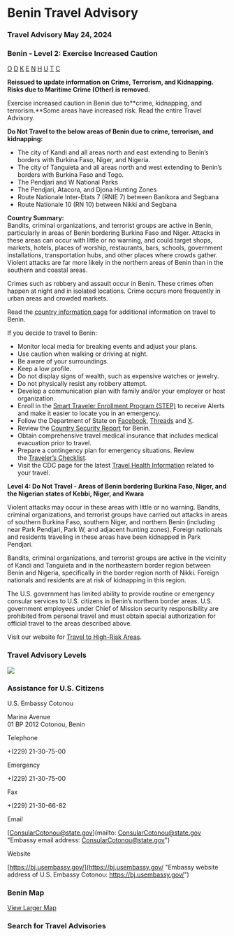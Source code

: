 # Benin Travel Advisory

### Travel Advisory May 24, 2024

### Benin - Level 2: Exercise Increased Caution

[O](javascript:void(0); "Tool Tip: Other")
[D](javascript:void(0); "Tool Tip: Wrongful Detention")
[K](javascript:void(0); "Tool Tip: Kidnap and Hostage")
[E](javascript:void(0); "Tool Tip: Event")
[N](javascript:void(0); "Tool Tip: Disaster")
[H](javascript:void(0); "Tool Tip: Health")
[U](javascript:void(0); "Tool Tip: Civil Unrest")
[T](javascript:void(0); "Tool Tip: Terrorism")
[C](javascript:void(0); "Tool Tip: Crimes")

**Reissued to update information on Crime, Terrorism, and Kidnapping. Risks due to Maritime Crime (Other) is removed.**

Exercise increased caution in Benin due to**crime, kidnapping, and  terrorism.**Some areas have increased risk. Read the entire Travel Advisory.

**Do Not Travel to the below areas of Benin due to crime, terrorism, and kidnapping:**

* The city of Kandi and all areas north and east extending to Benin’s borders with Burkina Faso, Niger, and Nigeria.
* The city of Tanguieta and all areas north and west extending to Benin’s borders with Burkina Faso and Togo.
* The Pendjari and W National Parks
* The Pendjari, Atacora, and Djona Hunting Zones
* Route Nationale Inter-Etats 7 (RNIE 7) between Banikora and Segbana
* Route Nationale 10 (RN 10) between Nikki and Segbana

**Country Summary:**   
Bandits, criminal organizations, and terrorist groups are active in Benin, particularly in areas of Benin bordering Burkina Faso and Niger. Attacks in these areas can occur with little or no warning, and could target shops, markets, hotels, places of worship, restaurants, bars, schools, government installations, transportation hubs, and other places where crowds gather.  Violent attacks are far more likely in the northern areas of Benin than in the southern and coastal areas.

Crimes such as robbery and assault occur in Benin. These crimes often happen at night and in isolated locations. Crime occurs more frequently in urban areas and crowded markets.

Read the [country information page](https://travel.state.gov/content/travel/en/international-travel/International-Travel-Country-Information-Pages/Benin.html) for additional information on travel to Benin.

If you decide to travel to Benin:

* Monitor local media for breaking events and adjust your plans.
* Use caution when walking or driving at night.
* Be aware of your surroundings.
* Keep a low profile.
* Do not display signs of wealth, such as expensive watches or jewelry.
* Do not physically resist any robbery attempt.
* Develop a communication plan with family and/or your employer or host organization.
* Enroll in the [Smart Traveler Enrollment Program (STEP)](http://step.state.gov/) to receive Alerts and make it easier to locate you in an emergency.
* Follow the Department of State on [Facebook](https://www.facebook.com/travelgov/), [Threads](https://www.threads.net/@statedept) and [X](https://twitter.com/TravelGov).
* Review the [Country Security Report](https://www.osac.gov/Content/Browse/Report?subContentTypes=Country%20Security%20Report) for Benin.
* Obtain comprehensive travel medical insurance that includes medical evacuation prior to travel.
* Prepare a contingency plan for emergency situations. Review the [Traveler’s Checklist](https://travel.state.gov/content/passports/en/go/checklist.html).
* Visit the CDC page for the latest [Travel Health Information](https://wwwnc.cdc.gov/travel/destinations/list) related to your travel.

**Level 4: Do Not Travel - Areas of Benin bordering Burkina Faso, Niger, and the Nigerian states of Kebbi, Niger, and Kwara**

Violent attacks may occur in these areas with little or no warning. Bandits, criminal organizations, and terrorist groups have carried out attacks in areas of southern Burkina Faso, southern Niger, and northern Benin (including near Park Pendjari, Park W, and adjacent hunting zones). Foreign nationals and residents traveling in these areas have been kidnapped in Park Pendjari.

Bandits, criminal organizations, and terrorist groups are active in the vicinity of Kandi and Tanguieta and in the northeastern border region between Benin and Nigeria, specifically in the border region north of Nikki. Foreign nationals and residents are at risk of kidnapping in this region.

The U.S. government has limited ability to provide routine or emergency consular services to U.S. citizens in Benin’s northern border areas. U.S. government employees under Chief of Mission security responsibility are prohibited from personal travel and must obtain special authorization for official travel to the areas described above.

Visit our website for [Travel to High-Risk Areas](https://travel.state.gov/content/passports/en/go/TraveltoHighRiskAreas.html).

### Travel Advisory Levels

[![](/content/dam/NEWTravelAssets/images/travel-levelv1.svg)](/content/travel/en/international-travel/before-you-go/about-our-new-products.html "Travel Advisory Levels")

### Assistance for U.S. Citizens

U.S. Embassy Cotonou

Marina Avenue  
01 BP 2012 Cotonou, Benin

Telephone

+(229) 21-30-75-00

Emergency

+(229) 21-30-75-00

Fax

+(229) 21-30-66-82

Email

[ConsularCotonou@state.gov](mailto: ConsularCotonou@state.gov "Embassy email address: ConsularCotonou@state.gov")

Website

[https://bj.usembassy.gov/](https://bj.usembassy.gov/ "Embassy website address of U.S. Embassy Cotonou: https://bj.usembassy.gov/")

### Benin Map

[View Larger Map](https://travelmaps.state.gov/TSGMap/?extent=-3.417477605,5.917785777,9.880703155,12.796505026 "Map of Benin")



### Search for Travel Advisories